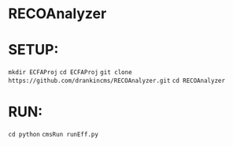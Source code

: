 # RECOAnalyzer
#
# SETUP:
`mkdir ECFAProj`
`cd ECFAProj`
`git clone https://github.com/drankincms/RECOAnalyzer.git`
`cd RECOAnalyzer`

# RUN:
`cd python`
`cmsRun runEff.py`

